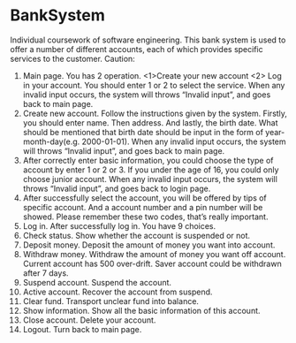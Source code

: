 # BankSystem
Individual coursework of software engineering.
This bank system is used to offer a number of different accounts, each of which provides specific services to the customer.
Caution:
1.	Main page. You has 2 operation. <1>Create your new account <2> Log in your account. You should enter 1 or 2 to select the service. When any invalid input occurs, the system will throws “Invalid input”, and goes back to main page.
2.	Create new account. Follow the instructions given by the system. Firstly, you should enter name. Then address. And lastly, the birth date. What should be mentioned that birth date should be input in the form of year-month-day(e.g. 2000-01-01). When any invalid input occurs, the system will throws “Invalid input”, and goes back to main page.
3.	After correctly enter basic information, you could choose the type of account by enter 1 or 2 or 3. If you under the age of 16, you could only choose junior account. When any invalid input occurs, the system will throws “Invalid input”, and goes back to login page.
4.	After successfully select the account, you will be offered by tips of specific account. And a account number and a pin number will be showed. Please remember these two codes, that’s really important.
5.	Log in. After successfully log in. You have 9 choices.
6.	Check status. Show whether the account is suspended or not.
7.	Deposit money. Deposit the amount of money you want into account.
8.	Withdraw money. Withdraw the amount of money you want off account. Current account has 500 over-drift. Saver account could be withdrawn after 7 days.
9.	Suspend account. Suspend the account.
10.	Active account. Recover the account from suspend.
11.	Clear fund. Transport unclear fund into balance.
12.	Show information. Show all the basic information of this account.
13.	Close account. Delete your account.
14.	Logout. Turn back to main page.
